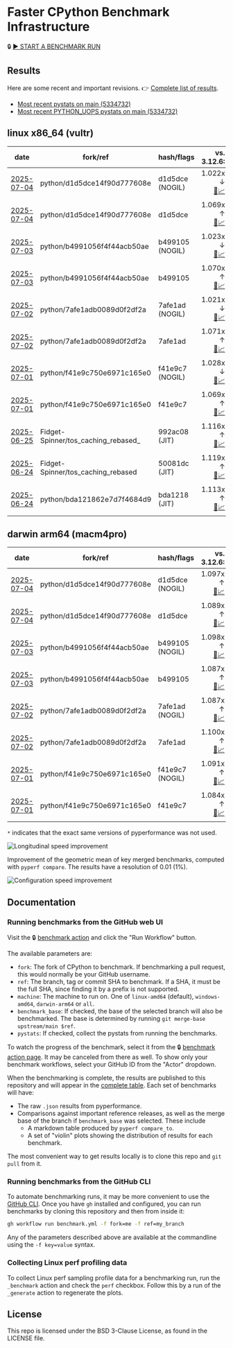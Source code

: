 # Faster CPython Benchmark Infrastructure

🔒 [▶️ START A BENCHMARK RUN](../../actions/workflows/benchmark.yml)

## Results

Here are some recent and important revisions. 👉 [Complete list of results](RESULTS.md).

<!-- START table -->
- [Most recent  pystats on main (5334732)](results/bm-20250628-3.15.0a0-5334732/bm-20250628-vultr-x86_64-python-5334732f9c8a44722e4b-3.15.0a0-5334732-pystats.md)
- [Most recent PYTHON_UOPS pystats on main (5334732)](results/bm-20250628-3.15.0a0-5334732-PYTHON_UOPS/bm-20250628-vultr-x86_64-python-5334732f9c8a44722e4b-3.15.0a0-5334732-pystats.md)

## linux x86_64 (vultr)
| date | fork/ref | hash/flags | vs. 3.12.6: | vs. 3.13.0rc2: | vs. base: |
| --- | --- | --- | ---: | ---: | ---: |
| [2025-07-04](results/bm-20250704-3.15.0a0-d1d5dce-NOGIL) | python/d1d5dce14f90d777608e | d1d5dce (NOGIL) | 1.022x ↓<br>[📄](results/bm-20250704-3.15.0a0-d1d5dce-NOGIL/bm-20250704-vultr-x86_64-python-d1d5dce14f90d777608e-3.15.0a0-d1d5dce-vs-3.12.6.md)[📈](results/bm-20250704-3.15.0a0-d1d5dce-NOGIL/bm-20250704-vultr-x86_64-python-d1d5dce14f90d777608e-3.15.0a0-d1d5dce-vs-3.12.6.svg) | 1.054x ↓<br>[📄](results/bm-20250704-3.15.0a0-d1d5dce-NOGIL/bm-20250704-vultr-x86_64-python-d1d5dce14f90d777608e-3.15.0a0-d1d5dce-vs-3.13.0rc2.md)[📈](results/bm-20250704-3.15.0a0-d1d5dce-NOGIL/bm-20250704-vultr-x86_64-python-d1d5dce14f90d777608e-3.15.0a0-d1d5dce-vs-3.13.0rc2.svg) | 1.090x ↓<br>[📄](results/bm-20250704-3.15.0a0-d1d5dce-NOGIL/bm-20250704-vultr-x86_64-python-d1d5dce14f90d777608e-3.15.0a0-d1d5dce-vs-base.md)[📈](results/bm-20250704-3.15.0a0-d1d5dce-NOGIL/bm-20250704-vultr-x86_64-python-d1d5dce14f90d777608e-3.15.0a0-d1d5dce-vs-base.svg)[🧠](results/bm-20250704-3.15.0a0-d1d5dce-NOGIL/bm-20250704-vultr-x86_64-python-d1d5dce14f90d777608e-3.15.0a0-d1d5dce-vs-base-mem.svg) |
| [2025-07-04](results/bm-20250704-3.15.0a0-d1d5dce) | python/d1d5dce14f90d777608e | d1d5dce | 1.069x ↑<br>[📄](results/bm-20250704-3.15.0a0-d1d5dce/bm-20250704-vultr-x86_64-python-d1d5dce14f90d777608e-3.15.0a0-d1d5dce-vs-3.12.6.md)[📈](results/bm-20250704-3.15.0a0-d1d5dce/bm-20250704-vultr-x86_64-python-d1d5dce14f90d777608e-3.15.0a0-d1d5dce-vs-3.12.6.svg) | 1.033x ↑<br>[📄](results/bm-20250704-3.15.0a0-d1d5dce/bm-20250704-vultr-x86_64-python-d1d5dce14f90d777608e-3.15.0a0-d1d5dce-vs-3.13.0rc2.md)[📈](results/bm-20250704-3.15.0a0-d1d5dce/bm-20250704-vultr-x86_64-python-d1d5dce14f90d777608e-3.15.0a0-d1d5dce-vs-3.13.0rc2.svg) |  |
| [2025-07-03](results/bm-20250703-3.15.0a0-b499105-NOGIL) | python/b4991056f4f44acb50ae | b499105 (NOGIL) | 1.023x ↓<br>[📄](results/bm-20250703-3.15.0a0-b499105-NOGIL/bm-20250703-vultr-x86_64-python-b4991056f4f44acb50ae-3.15.0a0-b499105-vs-3.12.6.md)[📈](results/bm-20250703-3.15.0a0-b499105-NOGIL/bm-20250703-vultr-x86_64-python-b4991056f4f44acb50ae-3.15.0a0-b499105-vs-3.12.6.svg) | 1.055x ↓<br>[📄](results/bm-20250703-3.15.0a0-b499105-NOGIL/bm-20250703-vultr-x86_64-python-b4991056f4f44acb50ae-3.15.0a0-b499105-vs-3.13.0rc2.md)[📈](results/bm-20250703-3.15.0a0-b499105-NOGIL/bm-20250703-vultr-x86_64-python-b4991056f4f44acb50ae-3.15.0a0-b499105-vs-3.13.0rc2.svg) | 1.092x ↓<br>[📄](results/bm-20250703-3.15.0a0-b499105-NOGIL/bm-20250703-vultr-x86_64-python-b4991056f4f44acb50ae-3.15.0a0-b499105-vs-base.md)[📈](results/bm-20250703-3.15.0a0-b499105-NOGIL/bm-20250703-vultr-x86_64-python-b4991056f4f44acb50ae-3.15.0a0-b499105-vs-base.svg)[🧠](results/bm-20250703-3.15.0a0-b499105-NOGIL/bm-20250703-vultr-x86_64-python-b4991056f4f44acb50ae-3.15.0a0-b499105-vs-base-mem.svg) |
| [2025-07-03](results/bm-20250703-3.15.0a0-b499105) | python/b4991056f4f44acb50ae | b499105 | 1.070x ↑<br>[📄](results/bm-20250703-3.15.0a0-b499105/bm-20250703-vultr-x86_64-python-b4991056f4f44acb50ae-3.15.0a0-b499105-vs-3.12.6.md)[📈](results/bm-20250703-3.15.0a0-b499105/bm-20250703-vultr-x86_64-python-b4991056f4f44acb50ae-3.15.0a0-b499105-vs-3.12.6.svg) | 1.035x ↑<br>[📄](results/bm-20250703-3.15.0a0-b499105/bm-20250703-vultr-x86_64-python-b4991056f4f44acb50ae-3.15.0a0-b499105-vs-3.13.0rc2.md)[📈](results/bm-20250703-3.15.0a0-b499105/bm-20250703-vultr-x86_64-python-b4991056f4f44acb50ae-3.15.0a0-b499105-vs-3.13.0rc2.svg) |  |
| [2025-07-02](results/bm-20250702-3.15.0a0-7afe1ad-NOGIL) | python/7afe1adb0089d0f2df2a | 7afe1ad (NOGIL) | 1.021x ↓<br>[📄](results/bm-20250702-3.15.0a0-7afe1ad-NOGIL/bm-20250702-vultr-x86_64-python-7afe1adb0089d0f2df2a-3.15.0a0-7afe1ad-vs-3.12.6.md)[📈](results/bm-20250702-3.15.0a0-7afe1ad-NOGIL/bm-20250702-vultr-x86_64-python-7afe1adb0089d0f2df2a-3.15.0a0-7afe1ad-vs-3.12.6.svg) | 1.054x ↓<br>[📄](results/bm-20250702-3.15.0a0-7afe1ad-NOGIL/bm-20250702-vultr-x86_64-python-7afe1adb0089d0f2df2a-3.15.0a0-7afe1ad-vs-3.13.0rc2.md)[📈](results/bm-20250702-3.15.0a0-7afe1ad-NOGIL/bm-20250702-vultr-x86_64-python-7afe1adb0089d0f2df2a-3.15.0a0-7afe1ad-vs-3.13.0rc2.svg) | 1.092x ↓<br>[📄](results/bm-20250702-3.15.0a0-7afe1ad-NOGIL/bm-20250702-vultr-x86_64-python-7afe1adb0089d0f2df2a-3.15.0a0-7afe1ad-vs-base.md)[📈](results/bm-20250702-3.15.0a0-7afe1ad-NOGIL/bm-20250702-vultr-x86_64-python-7afe1adb0089d0f2df2a-3.15.0a0-7afe1ad-vs-base.svg)[🧠](results/bm-20250702-3.15.0a0-7afe1ad-NOGIL/bm-20250702-vultr-x86_64-python-7afe1adb0089d0f2df2a-3.15.0a0-7afe1ad-vs-base-mem.svg) |
| [2025-07-02](results/bm-20250702-3.15.0a0-7afe1ad) | python/7afe1adb0089d0f2df2a | 7afe1ad | 1.071x ↑<br>[📄](results/bm-20250702-3.15.0a0-7afe1ad/bm-20250702-vultr-x86_64-python-7afe1adb0089d0f2df2a-3.15.0a0-7afe1ad-vs-3.12.6.md)[📈](results/bm-20250702-3.15.0a0-7afe1ad/bm-20250702-vultr-x86_64-python-7afe1adb0089d0f2df2a-3.15.0a0-7afe1ad-vs-3.12.6.svg) | 1.036x ↑<br>[📄](results/bm-20250702-3.15.0a0-7afe1ad/bm-20250702-vultr-x86_64-python-7afe1adb0089d0f2df2a-3.15.0a0-7afe1ad-vs-3.13.0rc2.md)[📈](results/bm-20250702-3.15.0a0-7afe1ad/bm-20250702-vultr-x86_64-python-7afe1adb0089d0f2df2a-3.15.0a0-7afe1ad-vs-3.13.0rc2.svg) |  |
| [2025-07-01](results/bm-20250701-3.15.0a0-f41e9c7-NOGIL) | python/f41e9c750e6971c165e0 | f41e9c7 (NOGIL) | 1.028x ↓<br>[📄](results/bm-20250701-3.15.0a0-f41e9c7-NOGIL/bm-20250701-vultr-x86_64-python-f41e9c750e6971c165e0-3.15.0a0-f41e9c7-vs-3.12.6.md)[📈](results/bm-20250701-3.15.0a0-f41e9c7-NOGIL/bm-20250701-vultr-x86_64-python-f41e9c750e6971c165e0-3.15.0a0-f41e9c7-vs-3.12.6.svg) | 1.060x ↓<br>[📄](results/bm-20250701-3.15.0a0-f41e9c7-NOGIL/bm-20250701-vultr-x86_64-python-f41e9c750e6971c165e0-3.15.0a0-f41e9c7-vs-3.13.0rc2.md)[📈](results/bm-20250701-3.15.0a0-f41e9c7-NOGIL/bm-20250701-vultr-x86_64-python-f41e9c750e6971c165e0-3.15.0a0-f41e9c7-vs-3.13.0rc2.svg) | 1.096x ↓<br>[📄](results/bm-20250701-3.15.0a0-f41e9c7-NOGIL/bm-20250701-vultr-x86_64-python-f41e9c750e6971c165e0-3.15.0a0-f41e9c7-vs-base.md)[📈](results/bm-20250701-3.15.0a0-f41e9c7-NOGIL/bm-20250701-vultr-x86_64-python-f41e9c750e6971c165e0-3.15.0a0-f41e9c7-vs-base.svg)[🧠](results/bm-20250701-3.15.0a0-f41e9c7-NOGIL/bm-20250701-vultr-x86_64-python-f41e9c750e6971c165e0-3.15.0a0-f41e9c7-vs-base-mem.svg) |
| [2025-07-01](results/bm-20250701-3.15.0a0-f41e9c7) | python/f41e9c750e6971c165e0 | f41e9c7 | 1.069x ↑<br>[📄](results/bm-20250701-3.15.0a0-f41e9c7/bm-20250701-vultr-x86_64-python-f41e9c750e6971c165e0-3.15.0a0-f41e9c7-vs-3.12.6.md)[📈](results/bm-20250701-3.15.0a0-f41e9c7/bm-20250701-vultr-x86_64-python-f41e9c750e6971c165e0-3.15.0a0-f41e9c7-vs-3.12.6.svg) | 1.034x ↑<br>[📄](results/bm-20250701-3.15.0a0-f41e9c7/bm-20250701-vultr-x86_64-python-f41e9c750e6971c165e0-3.15.0a0-f41e9c7-vs-3.13.0rc2.md)[📈](results/bm-20250701-3.15.0a0-f41e9c7/bm-20250701-vultr-x86_64-python-f41e9c750e6971c165e0-3.15.0a0-f41e9c7-vs-3.13.0rc2.svg) |  |
| [2025-06-25](results/bm-20250625-3.15.0a0-992ac08-JIT) | Fidget-Spinner/tos_caching_rebased_ | 992ac08 (JIT) | 1.116x ↑<br>[📄](results/bm-20250625-3.15.0a0-992ac08-JIT/bm-20250625-vultr-x86_64-Fidget%252dSpinner-tos_caching_rebased_-3.15.0a0-992ac08-vs-3.12.6.md)[📈](results/bm-20250625-3.15.0a0-992ac08-JIT/bm-20250625-vultr-x86_64-Fidget%252dSpinner-tos_caching_rebased_-3.15.0a0-992ac08-vs-3.12.6.svg) | 1.079x ↑<br>[📄](results/bm-20250625-3.15.0a0-992ac08-JIT/bm-20250625-vultr-x86_64-Fidget%252dSpinner-tos_caching_rebased_-3.15.0a0-992ac08-vs-3.13.0rc2.md)[📈](results/bm-20250625-3.15.0a0-992ac08-JIT/bm-20250625-vultr-x86_64-Fidget%252dSpinner-tos_caching_rebased_-3.15.0a0-992ac08-vs-3.13.0rc2.svg) | 1.003x ↑<br>[📄](results/bm-20250625-3.15.0a0-992ac08-JIT/bm-20250625-vultr-x86_64-Fidget%252dSpinner-tos_caching_rebased_-3.15.0a0-992ac08-vs-base.md)[📈](results/bm-20250625-3.15.0a0-992ac08-JIT/bm-20250625-vultr-x86_64-Fidget%252dSpinner-tos_caching_rebased_-3.15.0a0-992ac08-vs-base.svg)[🧠](results/bm-20250625-3.15.0a0-992ac08-JIT/bm-20250625-vultr-x86_64-Fidget%252dSpinner-tos_caching_rebased_-3.15.0a0-992ac08-vs-base-mem.svg) |
| [2025-06-24](results/bm-20250624-3.15.0a0-50081dc-JIT) | Fidget-Spinner/tos_caching_rebased | 50081dc (JIT) | 1.119x ↑<br>[📄](results/bm-20250624-3.15.0a0-50081dc-JIT/bm-20250624-vultr-x86_64-Fidget%252dSpinner-tos_caching_rebased-3.15.0a0-50081dc-vs-3.12.6.md)[📈](results/bm-20250624-3.15.0a0-50081dc-JIT/bm-20250624-vultr-x86_64-Fidget%252dSpinner-tos_caching_rebased-3.15.0a0-50081dc-vs-3.12.6.svg) | 1.082x ↑<br>[📄](results/bm-20250624-3.15.0a0-50081dc-JIT/bm-20250624-vultr-x86_64-Fidget%252dSpinner-tos_caching_rebased-3.15.0a0-50081dc-vs-3.13.0rc2.md)[📈](results/bm-20250624-3.15.0a0-50081dc-JIT/bm-20250624-vultr-x86_64-Fidget%252dSpinner-tos_caching_rebased-3.15.0a0-50081dc-vs-3.13.0rc2.svg) | 1.005x ↑<br>[📄](results/bm-20250624-3.15.0a0-50081dc-JIT/bm-20250624-vultr-x86_64-Fidget%252dSpinner-tos_caching_rebased-3.15.0a0-50081dc-vs-base.md)[📈](results/bm-20250624-3.15.0a0-50081dc-JIT/bm-20250624-vultr-x86_64-Fidget%252dSpinner-tos_caching_rebased-3.15.0a0-50081dc-vs-base.svg)[🧠](results/bm-20250624-3.15.0a0-50081dc-JIT/bm-20250624-vultr-x86_64-Fidget%252dSpinner-tos_caching_rebased-3.15.0a0-50081dc-vs-base-mem.svg) |
| [2025-06-24](results/bm-20250624-3.15.0a0-bda1218-JIT) | python/bda121862e7d7f4684d9 | bda1218 (JIT) | 1.113x ↑<br>[📄](results/bm-20250624-3.15.0a0-bda1218-JIT/bm-20250624-vultr-x86_64-python-bda121862e7d7f4684d9-3.15.0a0-bda1218-vs-3.12.6.md)[📈](results/bm-20250624-3.15.0a0-bda1218-JIT/bm-20250624-vultr-x86_64-python-bda121862e7d7f4684d9-3.15.0a0-bda1218-vs-3.12.6.svg) | 1.076x ↑<br>[📄](results/bm-20250624-3.15.0a0-bda1218-JIT/bm-20250624-vultr-x86_64-python-bda121862e7d7f4684d9-3.15.0a0-bda1218-vs-3.13.0rc2.md)[📈](results/bm-20250624-3.15.0a0-bda1218-JIT/bm-20250624-vultr-x86_64-python-bda121862e7d7f4684d9-3.15.0a0-bda1218-vs-3.13.0rc2.svg) |  |

## darwin arm64 (macm4pro)
| date | fork/ref | hash/flags | vs. 3.12.6: | vs. 3.13.0rc2: | vs. base: |
| --- | --- | --- | ---: | ---: | ---: |
| [2025-07-04](results/bm-20250704-3.15.0a0-d1d5dce-NOGIL) | python/d1d5dce14f90d777608e | d1d5dce (NOGIL) | 1.097x ↑<br>[📄](results/bm-20250704-3.15.0a0-d1d5dce-NOGIL/bm-20250704-macm4pro-arm64-python-d1d5dce14f90d777608e-3.15.0a0-d1d5dce-vs-3.12.6.md)[📈](results/bm-20250704-3.15.0a0-d1d5dce-NOGIL/bm-20250704-macm4pro-arm64-python-d1d5dce14f90d777608e-3.15.0a0-d1d5dce-vs-3.12.6.svg) | 1.018x ↑<br>[📄](results/bm-20250704-3.15.0a0-d1d5dce-NOGIL/bm-20250704-macm4pro-arm64-python-d1d5dce14f90d777608e-3.15.0a0-d1d5dce-vs-3.13.0rc2.md)[📈](results/bm-20250704-3.15.0a0-d1d5dce-NOGIL/bm-20250704-macm4pro-arm64-python-d1d5dce14f90d777608e-3.15.0a0-d1d5dce-vs-3.13.0rc2.svg) | 1.006x ↑<br>[📄](results/bm-20250704-3.15.0a0-d1d5dce-NOGIL/bm-20250704-macm4pro-arm64-python-d1d5dce14f90d777608e-3.15.0a0-d1d5dce-vs-base.md)[📈](results/bm-20250704-3.15.0a0-d1d5dce-NOGIL/bm-20250704-macm4pro-arm64-python-d1d5dce14f90d777608e-3.15.0a0-d1d5dce-vs-base.svg)[🧠](results/bm-20250704-3.15.0a0-d1d5dce-NOGIL/bm-20250704-macm4pro-arm64-python-d1d5dce14f90d777608e-3.15.0a0-d1d5dce-vs-base-mem.svg) |
| [2025-07-04](results/bm-20250704-3.15.0a0-d1d5dce) | python/d1d5dce14f90d777608e | d1d5dce | 1.089x ↑<br>[📄](results/bm-20250704-3.15.0a0-d1d5dce/bm-20250704-macm4pro-arm64-python-d1d5dce14f90d777608e-3.15.0a0-d1d5dce-vs-3.12.6.md)[📈](results/bm-20250704-3.15.0a0-d1d5dce/bm-20250704-macm4pro-arm64-python-d1d5dce14f90d777608e-3.15.0a0-d1d5dce-vs-3.12.6.svg) | 1.011x ↑<br>[📄](results/bm-20250704-3.15.0a0-d1d5dce/bm-20250704-macm4pro-arm64-python-d1d5dce14f90d777608e-3.15.0a0-d1d5dce-vs-3.13.0rc2.md)[📈](results/bm-20250704-3.15.0a0-d1d5dce/bm-20250704-macm4pro-arm64-python-d1d5dce14f90d777608e-3.15.0a0-d1d5dce-vs-3.13.0rc2.svg) |  |
| [2025-07-03](results/bm-20250703-3.15.0a0-b499105-NOGIL) | python/b4991056f4f44acb50ae | b499105 (NOGIL) | 1.098x ↑<br>[📄](results/bm-20250703-3.15.0a0-b499105-NOGIL/bm-20250703-macm4pro-arm64-python-b4991056f4f44acb50ae-3.15.0a0-b499105-vs-3.12.6.md)[📈](results/bm-20250703-3.15.0a0-b499105-NOGIL/bm-20250703-macm4pro-arm64-python-b4991056f4f44acb50ae-3.15.0a0-b499105-vs-3.12.6.svg) | 1.019x ↑<br>[📄](results/bm-20250703-3.15.0a0-b499105-NOGIL/bm-20250703-macm4pro-arm64-python-b4991056f4f44acb50ae-3.15.0a0-b499105-vs-3.13.0rc2.md)[📈](results/bm-20250703-3.15.0a0-b499105-NOGIL/bm-20250703-macm4pro-arm64-python-b4991056f4f44acb50ae-3.15.0a0-b499105-vs-3.13.0rc2.svg) | 1.009x ↑<br>[📄](results/bm-20250703-3.15.0a0-b499105-NOGIL/bm-20250703-macm4pro-arm64-python-b4991056f4f44acb50ae-3.15.0a0-b499105-vs-base.md)[📈](results/bm-20250703-3.15.0a0-b499105-NOGIL/bm-20250703-macm4pro-arm64-python-b4991056f4f44acb50ae-3.15.0a0-b499105-vs-base.svg)[🧠](results/bm-20250703-3.15.0a0-b499105-NOGIL/bm-20250703-macm4pro-arm64-python-b4991056f4f44acb50ae-3.15.0a0-b499105-vs-base-mem.svg) |
| [2025-07-03](results/bm-20250703-3.15.0a0-b499105) | python/b4991056f4f44acb50ae | b499105 | 1.087x ↑<br>[📄](results/bm-20250703-3.15.0a0-b499105/bm-20250703-macm4pro-arm64-python-b4991056f4f44acb50ae-3.15.0a0-b499105-vs-3.12.6.md)[📈](results/bm-20250703-3.15.0a0-b499105/bm-20250703-macm4pro-arm64-python-b4991056f4f44acb50ae-3.15.0a0-b499105-vs-3.12.6.svg) | 1.008x ↑<br>[📄](results/bm-20250703-3.15.0a0-b499105/bm-20250703-macm4pro-arm64-python-b4991056f4f44acb50ae-3.15.0a0-b499105-vs-3.13.0rc2.md)[📈](results/bm-20250703-3.15.0a0-b499105/bm-20250703-macm4pro-arm64-python-b4991056f4f44acb50ae-3.15.0a0-b499105-vs-3.13.0rc2.svg) |  |
| [2025-07-02](results/bm-20250702-3.15.0a0-7afe1ad-NOGIL) | python/7afe1adb0089d0f2df2a | 7afe1ad (NOGIL) | 1.087x ↑<br>[📄](results/bm-20250702-3.15.0a0-7afe1ad-NOGIL/bm-20250702-macm4pro-arm64-python-7afe1adb0089d0f2df2a-3.15.0a0-7afe1ad-vs-3.12.6.md)[📈](results/bm-20250702-3.15.0a0-7afe1ad-NOGIL/bm-20250702-macm4pro-arm64-python-7afe1adb0089d0f2df2a-3.15.0a0-7afe1ad-vs-3.12.6.svg) | 1.008x ↑<br>[📄](results/bm-20250702-3.15.0a0-7afe1ad-NOGIL/bm-20250702-macm4pro-arm64-python-7afe1adb0089d0f2df2a-3.15.0a0-7afe1ad-vs-3.13.0rc2.md)[📈](results/bm-20250702-3.15.0a0-7afe1ad-NOGIL/bm-20250702-macm4pro-arm64-python-7afe1adb0089d0f2df2a-3.15.0a0-7afe1ad-vs-3.13.0rc2.svg) | 1.014x ↓<br>[📄](results/bm-20250702-3.15.0a0-7afe1ad-NOGIL/bm-20250702-macm4pro-arm64-python-7afe1adb0089d0f2df2a-3.15.0a0-7afe1ad-vs-base.md)[📈](results/bm-20250702-3.15.0a0-7afe1ad-NOGIL/bm-20250702-macm4pro-arm64-python-7afe1adb0089d0f2df2a-3.15.0a0-7afe1ad-vs-base.svg)[🧠](results/bm-20250702-3.15.0a0-7afe1ad-NOGIL/bm-20250702-macm4pro-arm64-python-7afe1adb0089d0f2df2a-3.15.0a0-7afe1ad-vs-base-mem.svg) |
| [2025-07-02](results/bm-20250702-3.15.0a0-7afe1ad) | python/7afe1adb0089d0f2df2a | 7afe1ad | 1.100x ↑<br>[📄](results/bm-20250702-3.15.0a0-7afe1ad/bm-20250702-macm4pro-arm64-python-7afe1adb0089d0f2df2a-3.15.0a0-7afe1ad-vs-3.12.6.md)[📈](results/bm-20250702-3.15.0a0-7afe1ad/bm-20250702-macm4pro-arm64-python-7afe1adb0089d0f2df2a-3.15.0a0-7afe1ad-vs-3.12.6.svg) | 1.020x ↑<br>[📄](results/bm-20250702-3.15.0a0-7afe1ad/bm-20250702-macm4pro-arm64-python-7afe1adb0089d0f2df2a-3.15.0a0-7afe1ad-vs-3.13.0rc2.md)[📈](results/bm-20250702-3.15.0a0-7afe1ad/bm-20250702-macm4pro-arm64-python-7afe1adb0089d0f2df2a-3.15.0a0-7afe1ad-vs-3.13.0rc2.svg) |  |
| [2025-07-01](results/bm-20250701-3.15.0a0-f41e9c7-NOGIL) | python/f41e9c750e6971c165e0 | f41e9c7 (NOGIL) | 1.091x ↑<br>[📄](results/bm-20250701-3.15.0a0-f41e9c7-NOGIL/bm-20250701-macm4pro-arm64-python-f41e9c750e6971c165e0-3.15.0a0-f41e9c7-vs-3.12.6.md)[📈](results/bm-20250701-3.15.0a0-f41e9c7-NOGIL/bm-20250701-macm4pro-arm64-python-f41e9c750e6971c165e0-3.15.0a0-f41e9c7-vs-3.12.6.svg) | 1.012x ↑<br>[📄](results/bm-20250701-3.15.0a0-f41e9c7-NOGIL/bm-20250701-macm4pro-arm64-python-f41e9c750e6971c165e0-3.15.0a0-f41e9c7-vs-3.13.0rc2.md)[📈](results/bm-20250701-3.15.0a0-f41e9c7-NOGIL/bm-20250701-macm4pro-arm64-python-f41e9c750e6971c165e0-3.15.0a0-f41e9c7-vs-3.13.0rc2.svg) | 1.005x ↑<br>[📄](results/bm-20250701-3.15.0a0-f41e9c7-NOGIL/bm-20250701-macm4pro-arm64-python-f41e9c750e6971c165e0-3.15.0a0-f41e9c7-vs-base.md)[📈](results/bm-20250701-3.15.0a0-f41e9c7-NOGIL/bm-20250701-macm4pro-arm64-python-f41e9c750e6971c165e0-3.15.0a0-f41e9c7-vs-base.svg)[🧠](results/bm-20250701-3.15.0a0-f41e9c7-NOGIL/bm-20250701-macm4pro-arm64-python-f41e9c750e6971c165e0-3.15.0a0-f41e9c7-vs-base-mem.svg) |
| [2025-07-01](results/bm-20250701-3.15.0a0-f41e9c7) | python/f41e9c750e6971c165e0 | f41e9c7 | 1.084x ↑<br>[📄](results/bm-20250701-3.15.0a0-f41e9c7/bm-20250701-macm4pro-arm64-python-f41e9c750e6971c165e0-3.15.0a0-f41e9c7-vs-3.12.6.md)[📈](results/bm-20250701-3.15.0a0-f41e9c7/bm-20250701-macm4pro-arm64-python-f41e9c750e6971c165e0-3.15.0a0-f41e9c7-vs-3.12.6.svg) | 1.006x ↑<br>[📄](results/bm-20250701-3.15.0a0-f41e9c7/bm-20250701-macm4pro-arm64-python-f41e9c750e6971c165e0-3.15.0a0-f41e9c7-vs-3.13.0rc2.md)[📈](results/bm-20250701-3.15.0a0-f41e9c7/bm-20250701-macm4pro-arm64-python-f41e9c750e6971c165e0-3.15.0a0-f41e9c7-vs-3.13.0rc2.svg) |  |


<!-- END table -->

`*` indicates that the exact same versions of pyperformance was not used.

![Longitudinal speed improvement](/longitudinal.svg)

Improvement of the geometric mean of key merged benchmarks, computed with `pyperf compare`.
The results have a resolution of 0.01 (1%).

![Configuration speed improvement](/configs.svg)

## Documentation

### Running benchmarks from the GitHub web UI

Visit the 🔒 [benchmark action](../../actions/workflows/benchmark.yml) and click the "Run Workflow" button.

The available parameters are:

- `fork`: The fork of CPython to benchmark.
  If benchmarking a pull request, this would normally be your GitHub username.
- `ref`: The branch, tag or commit SHA to benchmark.
  If a SHA, it must be the full SHA, since finding it by a prefix is not supported.
- `machine`: The machine to run on.
  One of `linux-amd64` (default), `windows-amd64`, `darwin-arm64` or `all`.
- `benchmark_base`: If checked, the base of the selected branch will also be benchmarked.
  The base is determined by running `git merge-base upstream/main $ref`.
- `pystats`: If checked, collect the pystats from running the benchmarks.

To watch the progress of the benchmark, select it from the 🔒 [benchmark action page](../../actions/workflows/benchmark.yml).
It may be canceled from there as well.
To show only your benchmark workflows, select your GitHub ID from the "Actor" dropdown.

When the benchmarking is complete, the results are published to this repository and will appear in the [complete table](RESULTS.md).
Each set of benchmarks will have:

- The raw `.json` results from pyperformance.
- Comparisons against important reference releases, as well as the merge base of the branch if `benchmark_base` was selected. These include
  - A markdown table produced by `pyperf compare_to`.
  - A set of "violin" plots showing the distribution of results for each benchmark.

The most convenient way to get results locally is to clone this repo and `git pull` from it.

### Running benchmarks from the GitHub CLI

To automate benchmarking runs, it may be more convenient to use the [GitHub CLI](https://cli.github.com/).
Once you have `gh` installed and configured, you can run benchmarks by cloning this repository and then from inside it:

```bash session
gh workflow run benchmark.yml -f fork=me -f ref=my_branch
```

Any of the parameters described above are available at the commandline using the `-f key=value` syntax.

### Collecting Linux perf profiling data

To collect Linux perf sampling profile data for a benchmarking run, run the `_benchmark` action and check the `perf` checkbox.
Follow this by a run of the `_generate` action to regenerate the plots.

## License

This repo is licensed under the BSD 3-Clause License, as found in the LICENSE file.

